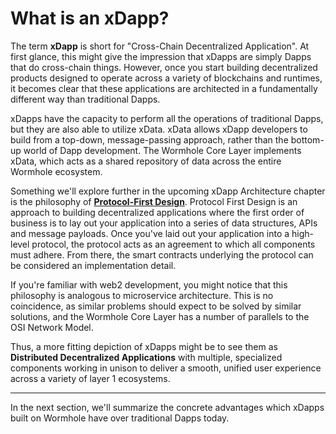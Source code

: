 # What is an xDapp?

The term **xDapp** is short for "Cross-Chain Decentralized Application". At first glance, this might give the impression that xDapps are simply Dapps that  do cross-chain things. However, once you start building decentralized products designed to operate across a variety of blockchains and runtimes, it becomes clear that these applications are architected in a fundamentally different way than traditional Dapps.

xDapps have the capacity to perform all the operations of traditional Dapps, but they are also able to utilize xData. xData allows xDapp developers to build from a top-down, message-passing approach, rather than the bottom-up world of Dapp development. The Wormhole Core Layer implements xData, which acts as a shared repository of data across the entire Wormhole ecosystem.

Something we'll explore further in the upcoming xDapp Architecture chapter is the philosophy of [**Protocol-First Design**](./architecture/3_protocolDesign.md). Protocol First Design is an approach to building decentralized applications where the first order of business is to lay out your application into a series of data structures, APIs and message payloads. Once you've laid out your application into a high-level protocol, the protocol acts as an agreement to which all components must adhere. From there, the smart contracts underlying the protocol can be considered an implementation detail.

If you're familiar with web2 development, you might notice that this philosophy is analogous to microservice architecture. This is no coincidence, as similar problems should expect to be solved by similar solutions, and the Wormhole Core Layer has a number of parallels to the OSI Network Model.

Thus, a more fitting depiction of xDapps might be to see them as **Distributed Decentralized Applications** with multiple, specialized components working in unison to deliver a smooth, unified user experience across a variety of layer 1 ecosystems.

---

In the next section, we'll summarize the concrete advantages which xDapps built on Wormhole have over traditional Dapps today.
